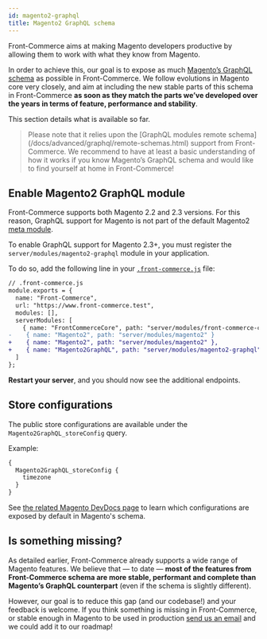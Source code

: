```yaml
---
id: magento2-graphql
title: Magento2 GraphQL schema
---
```


Front-Commerce aims at making Magento developers productive by allowing them to work with what they know from Magento.

In order to achieve this, our goal is to expose as much [Magento’s GraphQL schema](https://devdocs.magento.com/guides/v2.3/graphql/) as possible in Front-Commerce.
We follow evolutions in Magento core very closely, and aim at including the new stable parts of this schema in Front-Commerce **as soon as they match the parts we’ve developed over the years in terms of feature, performance and stability**.

This section details what is available so far.

<blockquote class="info">
  Please note that it relies upon the [GraphQL modules remote schema](/docs/advanced/graphql/remote-schemas.html) support from Front-Commerce.
  We recommend to have at least a basic understanding of how it works if you know Magento’s GraphQL schema and would like to find yourself at home in Front-Commerce!
</blockquote>

## Enable Magento2 GraphQL module

Front-Commerce supports both Magento 2.2 and 2.3 versions.
For this reason, GraphQL support for Magento is not part of the default Magento2 [meta module](/docs/advanced/graphql/meta-modules.html).

To enable GraphQL support for Magento 2.3+, you must register the `server/modules/magento2-graphql` module in your application.

To do so, add the following line in your [`.front-commerce.js`](/docs/reference/front-commerce-js.html) file:

```diff
// .front-commerce.js
module.exports = {
  name: "Front-Commerce",
  url: "https://www.front-commerce.test",
  modules: [],
  serverModules: [
    { name: "FrontCommerceCore", path: "server/modules/front-commerce-core" },
-    { name: "Magento2", path: "server/modules/magento2" }
+    { name: "Magento2", path: "server/modules/magento2" },
+    { name: "Magento2GraphQL", path: "server/modules/magento2-graphql" }
  ]
};
```

**Restart your server**, and you should now see the additional endpoints.

## Store configurations

The public store configurations are available under the `Magento2GraphQL_storeConfig` query.

Example:

```graphql
{
  Magento2GraphQL_storeConfig {
    timezone
  }
}
```

See [the related Magento DevDocs page](https://devdocs.magento.com/guides/v2.3/graphql/reference/store-config.html) to learn which configurations are exposed by default in Magento's schema.

## Is something missing?

As detailed earlier, Front-Commerce already supports a wide range of Magento features.
We believe that — to date — **most of the features from Front-Commerce schema are more stable, performant and complete than Magento’s GraphQL counterpart** (even if the schema is slightly different).

However, our goal is to reduce this gap (and our codebase!) and your feedback is welcome.
If you think something is missing in Front-Commerce, or stable enough in Magento to be used in production [send us an email](mailto:contact@front-commerce.com) and we could add it to our roadmap!